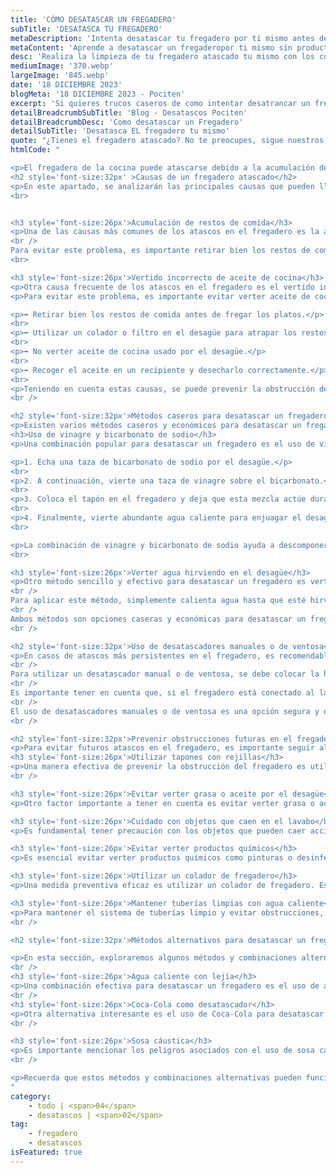 ```yaml
---
title: 'CÓMO DESATASCAR UN FREGADERO'
subTitle: 'DESATASCA TU FREGADERO'
metaDescription: 'Intenta desatascar tu fregadero por ti mismo antes de llamarnos.'
metaContent: 'Aprende a desatascar un fregaderopor ti mismo sin productos químicos. Sigue nuestros consejos y utiliza las herramientas adecuadas para solucionar el problema.'
desc: 'Realiza la limpieza de tu fregadero atascado tu mismo con los consejos de Pociten'
mediumImage: '370.webp'
largeImage: '845.webp'
date: '18 DICIEMBRE 2023'
blogMeta: '18 DICIEMBRE 2023 - Pociten'
excerpt: 'Si quieres trucos caseros de como intentar desatrancar un fregadero este es tu sitio'
detailBreadcrumbSubTitle: 'Blog - Desatascos Pociten'
detailBreadcrumbDesc: 'Como desatascar un Fregadero'
detailSubTitle: 'Desatasca EL fregadero tu mismo'
quote: "¿Tienes el fregadero atascado? No te preocupes, sigue nuestros pasos y utiliza nuestras herramientas recomendadas para solucionarlo fácilmente. "
htmlCode: "

<p>El fregadero de la cocina puede atascarse debido a la acumulación de restos de comida y al vertido incorrecto de aceite de cocina. Para desatascarlo, existen métodos caseros como el uso de vinagre y bicarbonato de sodio, o verter agua hirviendo en el desagüe. También se pueden utilizar desatascadores manuales o de ventosa. Para prevenir obstrucciones futuras, es recomendable utilizar tapones con rejillas, evitar verter grasa o aceite por el desagüe y mantener las tuberías limpias con agua caliente. Además, se pueden probar métodos alternativos como el uso de agua caliente con lejía o Coca-Cola, pero se debe tener precaución con la sosa cáustica.</p>
<h2 style='font-size:32px' >Causas de un fregadero atascado</h2>
<p>En este apartado, se analizarán las principales causas que pueden llevar a un fregadero a sufrir un atasco. Identificar estas causas es fundamental para comprender cómo prevenir y solucionar este problema de forma efectiva.</p>
<br>


<h3 style='font-size:26px'>Acumulación de restos de comida</h3>
<p>Una de las causas más comunes de los atascos en el fregadero es la acumulación de restos de comida que se quedan atrapados en las tuberías. Al lavar los platos, es inevitable que pequeños trozos de comida se desprendan y acaben en el desagüe. Con el tiempo, estos residuos pueden acumularse y formar una obstrucción que impide el correcto paso del agua.
<br />
Para evitar este problema, es importante retirar bien los restos de comida antes de fregar los platos. Una buena práctica es utilizar un colador o filtro en el desagüe para atrapar los restos sólidos y desecharlos correctamente en la basura.</p>
<br>

<h3 style='font-size:26px'>Vertido incorrecto de aceite de cocina</h3>
<p>Otra causa frecuente de los atascos en el fregadero es el vertido incorrecto de aceite de cocina. El aceite caliente puede fluir fácilmente por las tuberías, pero una vez se enfría, tiende a solidificarse y adherirse a las paredes de las cañerías. Con el tiempo, esta acumulación de grasa puede reducir el diámetro de las tuberías, dificultando el paso del agua.</p>
<p>Para evitar este problema, es importante evitar verter aceite de cocina usado por el desagüe. Es recomendable recogerlo en un recipiente y desecharlo en el contenedor adecuado.</p>

<p>➡️ Retirar bien los restos de comida antes de fregar los platos.</p>
<br>
<p>➡️ Utilizar un colador o filtro en el desagüe para atrapar los restos sólidos.</p>
<br>
<p>➡️ No verter aceite de cocina usado por el desagüe.</p>
<br>
<p>➡️ Recoger el aceite en un recipiente y desecharlo correctamente.</p>
<br>
<p>Teniendo en cuenta estas causas, se puede prevenir la obstrucción del fregadero y garantizar su correcto funcionamiento.</p>
<br />

<h2 style='font-size:32px'>Métodos caseros para desatascar un fregadero</h2>
<p>Existen varios métodos caseros y económicos para desatascar un fregadero sin necesidad de utilizar productos químicos corrosivos. A continuación, se presentan dos métodos efectivos: el uso de vinagre y bicarbonato de sodio, y verter agua hirviendo en el desagüe.</p>
<h3>Uso de vinagre y bicarbonato de sodio</h3>
<p>Una combinación popular para desatascar un fregadero es el uso de vinagre y bicarbonato de sodio. Sigue estos pasos:</p>

<p>1. Echa una taza de bicarbonato de sodio por el desagüe.</p>
<br>
<p>2. A continuación, vierte una taza de vinagre sobre el bicarbonato.</p>
<br>
<p>3. Coloca el tapón en el fregadero y deja que esta mezcla actúe durante aproximadamente 30 minutos.</p>
<br>
<p>4. Finalmente, vierte abundante agua caliente para enjuagar el desagüe y repite el proceso si es necesario.</p>
<br>

<p>La combinación de vinagre y bicarbonato de sodio ayuda a descomponer los restos de comida y las obstrucciones presentes en las tuberías, facilitando su eliminación.</p>
<br>

<h3 style='font-size:26px'>Verter agua hirviendo en el desagüe</h3>
<p>Otro método sencillo y efectivo para desatascar un fregadero es verter agua hirviendo directamente en el desagüe. Este método es especialmente útil para obstrucciones pequeñas. Sin embargo, es importante tener precaución si las tuberías son de PVC o plástico, ya que el agua hirviendo puede dañarlas.
<br />
Para aplicar este método, simplemente calienta agua hasta que esté hirviendo y luego viértela lentamente en el desagüe. El agua caliente ayudará a disolver los residuos y a despejar las tuberías.
<br />
Ambos métodos son opciones caseras y económicas para desatascar un fregadero. Recuerda que si ninguno de estos métodos soluciona el problema, es recomendable acudir a un profesional especializado en desatascos.</p>
<br />

<h2 style='font-size:32px'>Uso de desatascadores manuales o de ventosa</h2>
<p>En casos de atascos más persistentes en el fregadero, es recomendable utilizar desatascadores manuales o de ventosa. Estas herramientas son eficaces para deshacer los atascos en las tuberías.
<br />
Para utilizar un desatascador manual o de ventosa, se debe colocar la herramienta sobre el desagüe del fregadero y realizar movimientos de presión hacia arriba y hacia abajo. Esta acción crea un vacío que ayuda a desalojar los restos y obstrucciones en las tuberías.
<br />
Es importante tener en cuenta que, si el fregadero está conectado al lavavajillas, se debe tapar el desagüe del lavavajillas antes de proceder a desatascar.
<br />
El uso de desatascadores manuales o de ventosa es una opción segura y efectiva, ya que no se requiere el uso de productos químicos corrosivos. Además, estas herramientas suelen ser económicas y de fácil adquisición.</p>
<br />

<h2 style='font-size:32px'>Prevenir obstrucciones futuras en el fregadero</h2>
<p>Para evitar futuros atascos en el fregadero, es importante seguir algunas recomendaciones y adoptar medidas preventivas.</p>
<h3 style='font-size:26px'>Utilizar tapones con rejillas</h3>
<p>Una manera efectiva de prevenir la obstrucción del fregadero es utilizando tapones con rejillas. Estos tapones evitan que los restos de comida y otros objetos caigan directamente al desagüe, asegurando un flujo adecuado de agua y evitando que se acumulen obstrucciones</p>
<br />

<h3 style='font-size:26px'>Evitar verter grasa o aceite por el desagüe</h3>
<p>Otro factor importante a tener en cuenta es evitar verter grasa o aceite por el desagüe del fregadero. La grasa se solidifica y se adhiere a las paredes de las tuberías, acumulando otros residuos y causando obstrucciones. Es recomendable desechar la grasa en un contenedor adecuado para su posterior eliminación.</p>

<h3 style='font-size:26px'>Cuidado con objetos que caen en el lavabo</h3>
<p>Es fundamental tener precaución con los objetos que pueden caer accidentalmente en el lavabo. Elementos como cubiertos, tapones de botellas y otros utensilios pueden obstruir las tuberías si no se retiran de manera inmediata. Si ocurre un incidente de este tipo, es importante retirar el objeto con cuidado o buscar ayuda profesional si es necesario.</p>

<h3 style='font-size:26px'>Evitar verter productos químicos</h3>
<p>Es esencial evitar verter productos químicos como pinturas o desinfectantes por el fregadero, ya que pueden causar obstrucciones en las tuberías. Estas sustancias químicas pueden solidificarse y adherirse a las paredes, dificultando el paso del agua y provocando atascos. Es preferible desechar estos productos de manera adecuada según las indicaciones del fabricante.</p>

<h3 style='font-size:26px'>Utilizar un colador de fregadero</h3>
<p>Una medida preventiva eficaz es utilizar un colador de fregadero. Este accesorio permite filtrar los residuos sólidos, evitando que entren en las tuberías y provoquen atascos. Al finalizar la tarea de fregar los platos, es importante retirar los restos de comida que quedaron en el colador y desecharlos en la basura.</p>

<h3 style='font-size:26px'>Mantener tuberías limpias con agua caliente</h3>
<p>Para mantener el sistema de tuberías limpio y evitar obstrucciones, se recomienda verter periódicamente agua caliente por el fregadero. El agua caliente ayuda a desprender y eliminar los residuos acumulados, manteniendo un flujo óptimo de agua a través de las tuberías.</p>
<br />

<h2 style='font-size:32px'>Métodos alternativos para desatascar un fregadero</h2>

<p>En esta sección, exploraremos algunos métodos y combinaciones alternativas para desatascar un fregadero además de los métodos caseros mencionados anteriormente. Aunque pueden ser menos conocidos, pueden ser útiles en ciertos casos de obstrucción.</p>
<br />
<h3 style='font-size:26px'>Agua caliente con lejía</h3>
<p>Una combinación efectiva para desatascar un fregadero es el uso de agua caliente con lejía. Primero, debes asegurarte de tener el equipo de protección adecuado, como guantes y gafas. Luego, vierte una cantidad generosa de lejía en el desagüe y déjala actuar durante unos minutos. Después, enjuaga el desagüe con abundante agua caliente para eliminar los residuos.</p>
<br />
<h3 style='font-size:26px'>Coca-Cola como desatascador</h3>
<p>Otra alternativa interesante es el uso de Coca-Cola para desatascar. La acidez y las propiedades efervescentes de esta bebida pueden ayudar a romper los residuos acumulados en las tuberías. Simplemente vierte una lata de Coca-Cola en el desagüe y déjala actuar durante unos minutos. Luego, enjuaga con agua caliente para eliminar cualquier residuo restante.</p>
<br />

<h3 style='font-size:26px'>Sosa cáustica</h3>
<p>Es importante mencionar los peligros asociados con el uso de sosa cáustica como desatascador. La sosa cáustica es un producto corrosivo y agresivo que puede causar quemaduras e irritaciones en la piel y los ojos. Además, su mal uso o manipulación incorrecta puede provocar accidentes graves. Por lo tanto, se recomienda evitar el uso de la sosa cáustica como desatascador y optar por métodos más seguros y menos agresivos.</p>
<br />

<p>Recuerda que estos métodos y combinaciones alternativas pueden funcionar en ciertos casos de obstrucción, pero siempre es recomendable seguir medidas de seguridad y tener en cuenta las características de las tuberías. Siempre es recomendable pedir la ayuda de profesionales si el problema persiste o si no estás seguro de cómo abordarlo.</p>
"
category:
    - todo | <span>04</span>
    - desatascos | <span>02</span>
tag:
    - fregadero
    - desatascos
isFeatured: true
---
```

